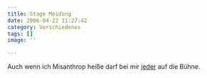 ```yaml
---
title: Stage Meiding
date: 2006-04-22 11:27:42
category: Verschiedenes
tags: []
image: ''

---
```


Auch wenn ich Misanthrop heiße darf bei mir [jeder](http://www.mzee.com/newscenter/show.php?artikel=100018464) auf die Bühne.
